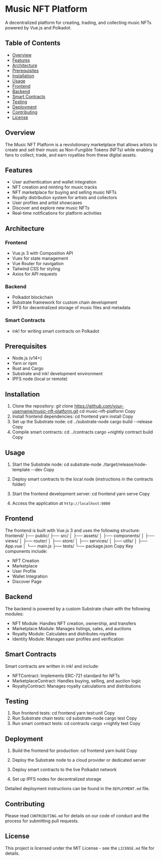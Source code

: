 # Music NFT Platform

A decentralized platform for creating, trading, and collecting music NFTs powered by Vue.js and Polkadot.

## Table of Contents

- [Overview](#overview)
- [Features](#features)
- [Architecture](#architecture)
- [Prerequisites](#prerequisites)
- [Installation](#installation)
- [Usage](#usage)
- [Frontend](#frontend)
- [Backend](#backend)
- [Smart Contracts](#smart-contracts)
- [Testing](#testing)
- [Deployment](#deployment)
- [Contributing](#contributing)
- [License](#license)

## Overview

The Music NFT Platform is a revolutionary marketplace that allows artists to create and sell their music as Non-Fungible Tokens (NFTs) while enabling fans to collect, trade, and earn royalties from these digital assets.

## Features

- User authentication and wallet integration
- NFT creation and minting for music tracks
- NFT marketplace for buying and selling music NFTs
- Royalty distribution system for artists and collectors
- User profiles and artist showcases
- Discover and explore new music NFTs
- Real-time notifications for platform activities

## Architecture

### Frontend
- Vue.js 3 with Composition API
- Vuex for state management
- Vue Router for navigation
- Tailwind CSS for styling
- Axios for API requests

### Backend
- Polkadot blockchain
- Substrate framework for custom chain development
- IPFS for decentralized storage of music files and metadata

### Smart Contracts
- ink! for writing smart contracts on Polkadot

## Prerequisites

- Node.js (v14+)
- Yarn or npm
- Rust and Cargo
- Substrate and ink! development environment
- IPFS node (local or remote)

## Installation

1. Clone the repository:
git clone https://github.com/your-username/music-nft-platform.git
cd music-nft-platform
Copy
2. Install frontend dependencies:
cd frontend
yarn install
Copy
3. Set up the Substrate node:
cd ../substrate-node
cargo build --release
Copy
4. Compile smart contracts:
cd ../contracts
cargo +nightly contract build
Copy
## Usage

1. Start the Substrate node:
cd substrate-node
./target/release/node-template --dev
Copy
2. Deploy smart contracts to the local node (instructions in the contracts folder)

3. Start the frontend development server:
cd frontend
yarn serve
Copy
4. Access the application at `http://localhost:8080`

## Frontend

The frontend is built with Vue.js 3 and uses the following structure:
frontend/
├── public/
├── src/
│   ├── assets/
│   ├── components/
│   ├── views/
│   ├── router/
│   ├── store/
│   ├── services/
│   ├── utils/
│   ├── App.vue
│   └── main.js
├── tests/
└── package.json
Copy
Key components include:
- NFT Creation
- Marketplace
- User Profile
- Wallet Integration
- Discover Page

## Backend

The backend is powered by a custom Substrate chain with the following modules:

- NFT Module: Handles NFT creation, ownership, and transfers
- Marketplace Module: Manages listings, sales, and auctions
- Royalty Module: Calculates and distributes royalties
- Identity Module: Manages user profiles and verification

## Smart Contracts

Smart contracts are written in ink! and include:

- NFTContract: Implements ERC-721 standard for NFTs
- MarketplaceContract: Handles buying, selling, and auction logic
- RoyaltyContract: Manages royalty calculations and distributions

## Testing

1. Run frontend tests:
cd frontend
yarn test:unit
Copy
2. Run Substrate chain tests:
cd substrate-node
cargo test
Copy
3. Run smart contract tests:
cd contracts
cargo +nightly test
Copy
## Deployment

1. Build the frontend for production:
cd frontend
yarn build
Copy
2. Deploy the Substrate node to a cloud provider or dedicated server

3. Deploy smart contracts to the live Polkadot network

4. Set up IPFS nodes for decentralized storage

Detailed deployment instructions can be found in the `DEPLOYMENT.md` file.

## Contributing

Please read `CONTRIBUTING.md` for details on our code of conduct and the process for submitting pull requests.

## License

This project is licensed under the MIT License - see the `LICENSE.md` file for details.
